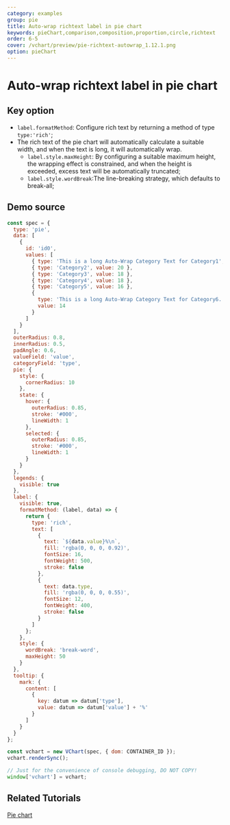 ```yaml
---
category: examples
group: pie
title: Auto-wrap richtext label in pie chart
keywords: pieChart,comparison,composition,proportion,circle,richtext
order: 6-5
cover: /vchart/preview/pie-richtext-autowrap_1.12.1.png
option: pieChart
---
```


# Auto-wrap richtext label in pie chart

## Key option

- `label.formatMethod`: Configure rich text by returning a method of type `type:'rich'`;
- The rich text of the pie chart will automatically calculate a suitable width, and when the text is long, it will automatically wrap.
  - `label.style.maxHeight`: By configuring a suitable maximum height, the wrapping effect is constrained, and when the height is exceeded, excess text will be automatically truncated;
  - `label.style.wordBreak`:The line-breaking strategy, which defaults to break-all;

## Demo source

```javascript livedemo
const spec = {
  type: 'pie',
  data: [
    {
      id: 'id0',
      values: [
        { type: 'This is a long Auto-Wrap Category Text for Category1', value: 24 },
        { type: 'Category2', value: 20 },
        { type: 'Category3', value: 18 },
        { type: 'Category4', value: 18 },
        { type: 'Category5', value: 16 },
        {
          type: 'This is a long Auto-Wrap Category Text for Category6. This is a long Auto-Wrap Category Text for Category6',
          value: 14
        }
      ]
    }
  ],
  outerRadius: 0.8,
  innerRadius: 0.5,
  padAngle: 0.6,
  valueField: 'value',
  categoryField: 'type',
  pie: {
    style: {
      cornerRadius: 10
    },
    state: {
      hover: {
        outerRadius: 0.85,
        stroke: '#000',
        lineWidth: 1
      },
      selected: {
        outerRadius: 0.85,
        stroke: '#000',
        lineWidth: 1
      }
    }
  },
  legends: {
    visible: true
  },
  label: {
    visible: true,
    formatMethod: (label, data) => {
      return {
        type: 'rich',
        text: [
          {
            text: `${data.value}%\n`,
            fill: 'rgba(0, 0, 0, 0.92)',
            fontSize: 16,
            fontWeight: 500,
            stroke: false
          },
          {
            text: data.type,
            fill: 'rgba(0, 0, 0, 0.55)',
            fontSize: 12,
            fontWeight: 400,
            stroke: false
          }
        ]
      };
    },
    style: {
      wordBreak: 'break-word',
      maxHeight: 50
    }
  },
  tooltip: {
    mark: {
      content: [
        {
          key: datum => datum['type'],
          value: datum => datum['value'] + '%'
        }
      ]
    }
  }
};

const vchart = new VChart(spec, { dom: CONTAINER_ID });
vchart.renderSync();

// Just for the convenience of console debugging, DO NOT COPY!
window['vchart'] = vchart;
```

## Related Tutorials

[Pie chart](link)
